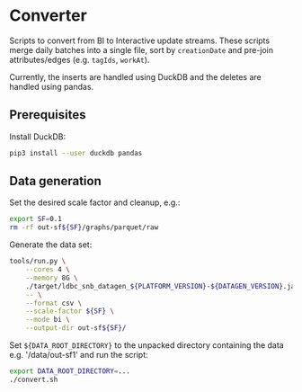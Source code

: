 # Converter

Scripts to convert from BI to Interactive update streams.
These scripts merge daily batches into a single file, sort by `creationDate` and pre-join attributes/edges (e.g. `tagIds`, `workAt`).

Currently, the inserts are handled using DuckDB and the deletes are handled using pandas.

## Prerequisites

Install DuckDB:

```bash
pip3 install --user duckdb pandas
```

## Data generation

Set the desired scale factor and cleanup, e.g.:

```bash
export SF=0.1
rm -rf out-sf${SF}/graphs/parquet/raw
```

Generate the data set:

```bash
tools/run.py \
    --cores 4 \
    --memory 8G \
    ./target/ldbc_snb_datagen_${PLATFORM_VERSION}-${DATAGEN_VERSION}.jar \
    -- \
    --format csv \
    --scale-factor ${SF} \
    --mode bi \
    --output-dir out-sf${SF}/
```

Set `${DATA_ROOT_DIRECTORY}` to the unpacked directory containing the data e.g. '/data/out-sf1' and run the script:

```bash
export DATA_ROOT_DIRECTORY=...
./convert.sh
```

